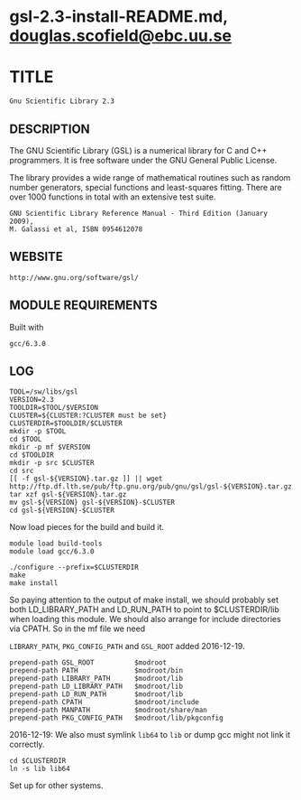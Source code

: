 # gsl-2.3-install-README.md, douglas.scofield@ebc.uu.se

TITLE
=====

    Gnu Scientific Library 2.3

DESCRIPTION
-----------

The GNU Scientific Library (GSL) is a numerical library for C and C++
programmers. It is free software under the GNU General Public License.

The library provides a wide range of mathematical routines such as random
number generators, special functions and least-squares fitting. There are over
1000 functions in total with an extensive test suite.

    GNU Scientific Library Reference Manual - Third Edition (January 2009),
    M. Galassi et al, ISBN 0954612078

WEBSITE
-------

    http://www.gnu.org/software/gsl/

MODULE REQUIREMENTS
-------------------

Built with

    gcc/6.3.0


LOG
---

    TOOL=/sw/libs/gsl
    VERSION=2.3
    TOOLDIR=$TOOL/$VERSION
    CLUSTER=${CLUSTER:?CLUSTER must be set}
    CLUSTERDIR=$TOOLDIR/$CLUSTER
    mkdir -p $TOOL
    cd $TOOL
    mkdir -p mf $VERSION
    cd $TOOLDIR
    mkdir -p src $CLUSTER 
    cd src
    [[ -f gsl-${VERSION}.tar.gz ]] || wget http://ftp.df.lth.se/pub/ftp.gnu.org/pub/gnu/gsl/gsl-${VERSION}.tar.gz
    tar xzf gsl-${VERSION}.tar.gz 
    mv gsl-${VERSION} gsl-${VERSION}-$CLUSTER
    cd gsl-${VERSION}-$CLUSTER

Now load pieces for the build and build it.

    module load build-tools
    module load gcc/6.3.0

    ./configure --prefix=$CLUSTERDIR
    make
    make install

So paying attention to the output of make install, we should probably set both
LD_LIBRARY_PATH and LD_RUN_PATH to point to $CLUSTERDIR/lib when loading this 
module.  We should also arrange for include directories via CPATH.  So in the
mf file we need

`LIBRARY_PATH`, `PKG_CONFIG_PATH` and `GSL_ROOT` added 2016-12-19.

    prepend-path GSL_ROOT          $modroot
    prepend-path PATH              $modroot/bin
    prepend-path LIBRARY_PATH      $modroot/lib
    prepend-path LD_LIBRARY_PATH   $modroot/lib
    prepend-path LD_RUN_PATH       $modroot/lib
    prepend-path CPATH             $modroot/include
    prepend-path MANPATH           $modroot/share/man
    prepend-path PKG_CONFIG_PATH   $modroot/lib/pkgconfig

2016-12-19: We also must symlink `lib64` to `lib` or dump gcc might not link it correctly.

    cd $CLUSTERDIR
    ln -s lib lib64

Set up for other systems.
